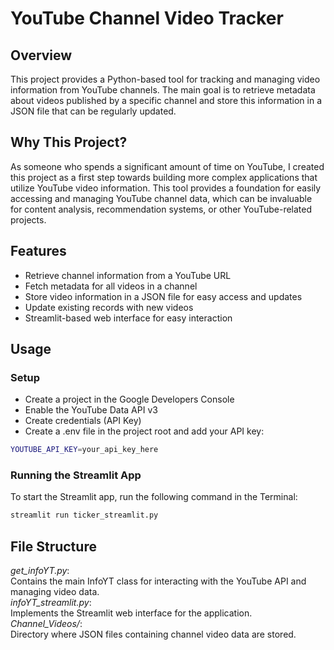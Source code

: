 # YouTube Channel Video Tracker

## Overview

This project provides a Python-based tool for tracking and managing video information from YouTube channels. The main goal is to retrieve metadata about videos published by a specific channel and store this information in a JSON file that can be regularly updated.

## Why This Project?

As someone who spends a significant amount of time on YouTube, I created this project as a first step towards building more complex applications that utilize YouTube video information. This tool provides a foundation for easily accessing and managing YouTube channel data, which can be invaluable for content analysis, recommendation systems, or other YouTube-related projects.


## Features

- Retrieve channel information from a YouTube URL
- Fetch metadata for all videos in a channel
- Store video information in a JSON file for easy access and updates
- Update existing records with new videos
- Streamlit-based web interface for easy interaction


## Usage

### Setup
- Create a project in the Google Developers Console
- Enable the YouTube Data API v3
- Create credentials (API Key)
- Create a .env file in the project root and add your API key:
```sh
YOUTUBE_API_KEY=your_api_key_here
```

### Running the Streamlit App
To start the Streamlit app, run the following command in the Terminal:
```sh
streamlit run ticker_streamlit.py
```


## File Structure

*get_infoYT.py*: \
Contains the main InfoYT class for interacting with the YouTube API and managing video data. \
*infoYT_streamlit.py*: \
Implements the Streamlit web interface for the application. \
*Channel_Videos/*: \
Directory where JSON files containing channel video data are stored.
